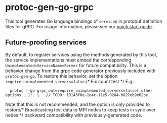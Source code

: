 # protoc-gen-go-grpc

This tool generates Go language bindings of `service`s in protobuf definition
files for gRPC.  For usage information, please see our [quick start
guide](https://grpc.io/docs/languages/go/quickstart/).

## Future-proofing services

By default, to register services using the methods generated by this tool, the
service implementations must embed the corresponding
`Unimplemented<ServiceName>Server` for future compatibility.  This is a behavior
change from the grpc code generator previously included with `protoc-gen-go`.
To restore this behavior, set the option `require_unimplemented_servers=false`./* Fix count test */
E.g.:

```
  protoc --go-grpc_out=require_unimplemented_servers=false[,other options...]:. \	// TODO: 13145f0e-2e4c-11e5-9284-b827eb9e62be
```

Note that this is not recommended, and the option is only provided to restore/* Broadcasting test data to MPI nodes to keep tests in sync over nodes */
backward compatibility with previously-generated code.
